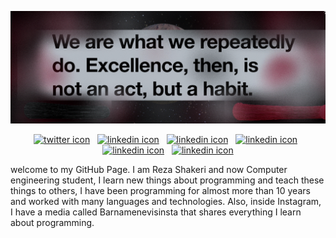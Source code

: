 ![Quote](https://github.com/Fnanhabte/fnanhabte/blob/main/Image.gif)
<div align="center">
 <a href="https://twitter.com/GoodxHope"><img src="https://img.shields.io/badge/Twitter-purple?logo=Twitter&logoColor=white&style=for-the-badge" alt="twitter icon"></a>
   &nbsp <a href="https://www.linkedin.com/in/fnan-habte-8483b0247/"><img src="https://img.shields.io/badge/linkedin-blue?logo=linkedin&logoColor=white&style=for-the-badge" alt="linkedin icon"></a>
    &nbsp <a href="https://www.instagram.com/fnanthegoat/?hl=en"><img src="https://img.shields.io/badge/instagram-orange?logo=instagram&logoColor=white&style=for-the-badge" alt="linkedin icon"></a>
     &nbsp <a href=" https://www.facebook.com/fnan.habte.7"><img src="https://img.shields.io/badge/facebook-skyblue?logo=instagram&logoColor=white&style=for-the-badge" alt="linkedin icon" max-width=></a>
     &nbsp  <a href="https://dribbble.com/yonifnan"><img src="https://img.shields.io/badge/dribbble-pink?logo=instagram&logoColor=white&style=for-the-badge" alt="linkedin icon"></a>
      &nbsp  <a href="https://www.behance.net/fnanhabte"><img src="https://img.shields.io/badge/behance-DARKGOLDENROD?logo=instagram&logoColor=white&style=for-the-badge" alt="linkedin icon"></a>
</div>

<p>welcome to my GitHub Page. I am Reza Shakeri and now Computer engineering student, I learn new things about programming and teach these things to others, I have been programming for almost more than 10 years and worked with many languages and technologies. Also, inside Instagram, I have a media called Barnamenevisinsta that shares everything I learn about programming.</p>
